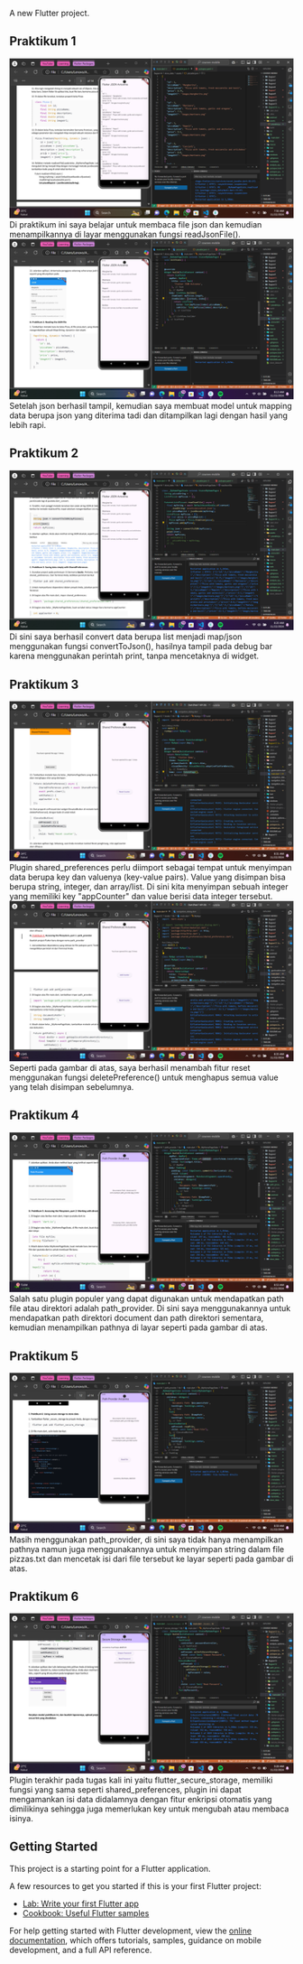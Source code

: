 A new Flutter project.

## Praktikum 1
![JSON](assets/p1.png)
Di praktikum ini saya belajar untuk membaca file json dan kemudian menampilkannya di layar menggunakan fungsi readJsonFile().
![JSON](assets/p12.png)
Setelah json berhasil tampil, kemudian saya membuat model untuk mapping data berupa json yang diterima tadi dan ditampilkan lagi dengan hasil yang lebih rapi.

## Praktikum 2
![JSON](assets/p2.png)
Di sini saya berhasil convert data berupa list menjadi map/json menggunakan fungsi convertToJson(), hasilnya tampil pada debug bar karena menggunakan perintah print, tanpa mencetaknya di widget.

## Praktikum 3
![JSON](assets/p3.png)
Plugin shared_preferences perlu diimport sebagai tempat untuk menyimpan data berupa key dan valuenya (key-value pairs). Value yang disimpan bisa berupa string, integer, dan array/list. Di sini kita menyimpan sebuah integer yang memiliki key "appCounter" dan value berisi data integer tersebut.
![JSON](assets/p32.png)
Seperti pada gambar di atas, saya berhasil menambah fitur reset menggunakan fungsi deletePreference() untuk menghapus semua value yang telah disimpan sebelumnya.

## Praktikum 4
![JSON](assets/p4.png)
Salah satu plugin populer yang dapat digunakan untuk mendapatkan path file atau direktori adalah path_provider. Di sini saya menggunakannya untuk mendapatkan path direktori document dan path direktori sementara, kemudian menampilkan pathnya di layar seperti pada gambar di atas.

## Praktikum 5
![JSON](assets/p5.png)
Masih menggunakan path_provider, di sini saya tidak hanya menampilkan pathnya namun juga menggunakannya untuk menyimpan string dalam file pizzas.txt dan mencetak isi dari file tersebut ke layar seperti pada gambar di atas.

## Praktikum 6
![JSON](assets/p6.png)
Plugin terakhir pada tugas kali ini yaitu flutter_secure_storage, memiliki fungsi yang sama seperti shared_preferences, plugin ini dapat mengamankan isi data didalamnya dengan fitur enkripsi otomatis yang dimilikinya sehingga juga memerlukan key untuk mengubah atau membaca isinya.

## Getting Started
This project is a starting point for a Flutter application.

A few resources to get you started if this is your first Flutter project:

- [Lab: Write your first Flutter app](https://docs.flutter.dev/get-started/codelab)
- [Cookbook: Useful Flutter samples](https://docs.flutter.dev/cookbook)

For help getting started with Flutter development, view the
[online documentation](https://docs.flutter.dev/), which offers tutorials,
samples, guidance on mobile development, and a full API reference.
